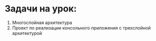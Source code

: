 # Задачи на урок:
1. Многослойная архитектура
2. Проект по реализации консольного приложения с трехслойной архитектурой














